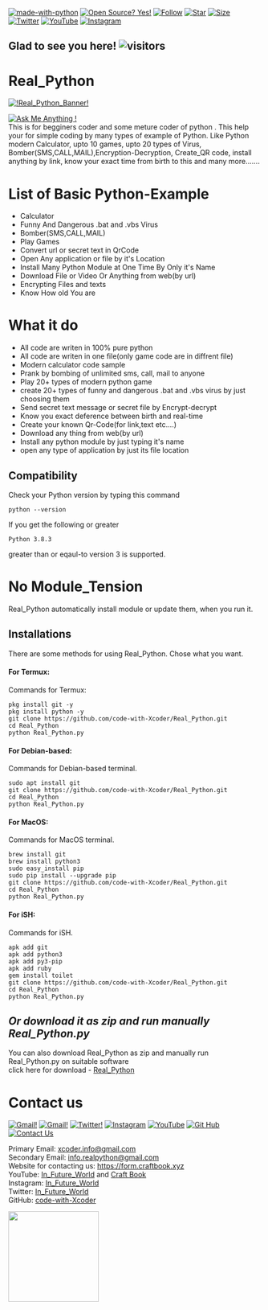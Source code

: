 [![made-with-python](https://img.shields.io/badge/Made%20with-Python-1f425f.svg)](https://www.python.org/)  [![Open Source? Yes!](https://badgen.net/badge/Open%20Source%20%3F/Yes%21/blue?icon=github)](https://github.com/code-with-Xcoder/) [![Follow](https://img.shields.io/github/followers/code-with-Xcoder)](https://github.com/code-with-Xcoder/) [![Star](https://img.shields.io/github/stars/code-with-Xcoder/Real_Python)](https://github.com/code-with-Xcoder/Real_Python) [![Size](https://img.shields.io/github/repo-size/code-with-Xcoder/Real_Python)](https://github.com/code-with-Xcoder/Real_Python)    
[![Twitter](https://img.shields.io/twitter/follow/in_future_world)](https://twitter.com/In_future_world)  [![YouTube](https://img.shields.io/youtube/channel/subscribers/UCh5_VB1guUcc0mWAOc7etrA)](https://www.youtube.com/channel/UCh5_VB1guUcc0mWAOc7etrA) 
[![Instagram](https://img.shields.io/badge/Instagram-E4405F?style=&logo=instagram&logoColor=white)](https://www.instagram.com/in_future_world/)
## Glad to see you here!  ![visitors](https://visitor-badge.glitch.me/badge?page_id=code-with-Xcoder.Real_Python)


# Real_Python
[![!Real_Python_Banner!](https://user-images.githubusercontent.com/88558310/129030491-3ae17cd6-2585-4e1c-b9ef-a85dc6c92ff5.png)](https://github.com/code-with-Xcoder/Real_Python/)<br />

[![Ask Me Anything !](https://img.shields.io/badge/Ask%20me-anything-1abc9c.svg)](mailto:xcoder.info@gmail.com)<br />
This is for begginers coder and some meture coder of python . This help your for simple coding by many types of example of Python. Like Python modern Calculator, upto 10 games, upto 20 types of Virus, Bomber(SMS,CALL,MAIL),Encryption-Decryption, Create_QR code, install anything by link, know your exact time from birth to this and many more....... 
# List of Basic Python-Example
- Calculator
- Funny And Dangerous .bat and .vbs Virus
- Bomber(SMS,CALL,MAIL)
- Play Games
- Convert url or secret text in QrCode
- Open Any application or file by it's Location
- Install Many Python Module at One Time By Only it's Name
- Download File or Video Or Anything from web(by url)
- Encrypting Files and texts
- Know How old You are

# What it do
- All code are writen in 100% pure python
- All code are writen in one file(only game code are in diffrent file)
- Modern calculator code sample
- Prank by bombing of unlimited sms, call, mail to anyone
- Play 20+ types of modern python game
- create 20+ types of funny and dangerous .bat and .vbs virus by just choosing them
- Send secret text message or secret file by Encrypt-decrypt 
- Know you exact deference between birth and real-time 
- Create your known Qr-Code(for link,text etc....)
- Download any thing from web(by url)
- Install any python module by just typing it's name
- open any type of application by just its file location 

## Compatibility
Check your Python version by typing this command
```shell script
python --version
```
If you get the following or greater
```shell script
Python 3.8.3
```
greater than or eqaul-to version 3 is supported.
# No Module_Tension
Real_Python automatically install module or update them, when you run it. 
## Installations
There are some methods for using Real_Python.
Chose what you want.
#### For Termux:
Commands for Termux:
```shell script
pkg install git -y 
pkg install python -y 
git clone https://github.com/code-with-Xcoder/Real_Python.git
cd Real_Python
python Real_Python.py
```

#### For Debian-based:
Commands for Debian-based terminal.
```shell script
sudo apt install git
git clone https://github.com/code-with-Xcoder/Real_Python.git
cd Real_Python
python Real_Python.py
```

#### For MacOS:
Commands for MacOS terminal.
```shell script
brew install git
brew install python3
sudo easy_install pip
sudo pip install --upgrade pip
git clone https://github.com/code-with-Xcoder/Real_Python.git
cd Real_Python
python Real_Python.py
```
#### For iSH:

Commands for iSH.
```shell script
apk add git
apk add python3
apk add py3-pip
apk add ruby
gem install toilet
git clone https://github.com/code-with-Xcoder/Real_Python.git
cd Real_Python
python Real_Python.py
```
## **_Or download it as zip and run manually Real_Python.py_**
You can also download Real_Python as zip and manually run Real_Python.py on suitable software <br />
click here for download - [Real_Python](https://github.com/code-with-Xcoder/Real_Python/archive/refs/heads/master.zip)

# Contact us

[![Gmail!](https://img.shields.io/badge/Primary-Gmail-D14836?style=&logo=gmail&logoColor=white)](mailto:xcoder.info@gmail.com)
[![Gmail!](https://img.shields.io/badge/Secondary-Gmail-D14836?style=&logo=gmail&logoColor=white)](mailto:info.realpython@gmail.com)
[![Twitter!](https://img.shields.io/badge/Twitter-1DA1F2?style=&logo=twitter&logoColor=white)](https://twitter.com/In_future_world)
[![Instagram](https://img.shields.io/badge/Instagram-E4405F?style=&logo=instagram&logoColor=white)](https://www.instagram.com/in_future_world/)
[![YouTube](https://img.shields.io/badge/You-Tube-red?style=&logo=youtube&logoColor=red)](https://www.youtube.com/channel/UCh5_VB1guUcc0mWAOc7etrA)
[![Git Hub](https://img.shields.io/badge/Git-Hub-lightgrey?style=&logo=github&logoColor=white)](https://github.com/code-with-Xcoder)
[![Contact Us](https://img.shields.io/badge/Contact-Us-blue?style=&logo=deviantart&logoColor=white)](https://form.craftbook.xyz)




Primary Email: xcoder.info@gmail.com <br />
Secondary Email: info.realpython@gmail.com <br />
Website for contacting us: https://form.craftbook.xyz <br />
YouTube: [In_Future_World](https://www.youtube.com/channel/UCh5_VB1guUcc0mWAOc7etrA) and [Craft Book](https://www.youtube.com/channel/UCWjay1fq6WaL_svEhQ68XMg) <br />
Instagram: [In_Future_World](https://www.instagram.com/in_future_world/) <br />
Twitter: [In_Future_World](https://twitter.com/In_future_world) <br />
GitHub: [code-with-Xcoder](https://github.com/code-with-Xcoder) <br />

<img height="180em" src="https://github-readme-stats.vercel.app/api?username=code-with-Xcoder&show_icons=true&hide_border=true&&count_private=true&include_all_commits=true" />




